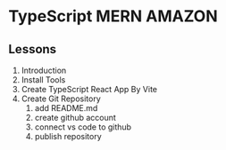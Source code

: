 # TypeScript MERN AMAZON

## Lessons

1. Introduction
2. Install Tools
3. Create TypeScript React App By Vite
4. Create Git Repository
    1. add README.md
    2. create github account
    3. connect vs code to github 
    4. publish repository 
